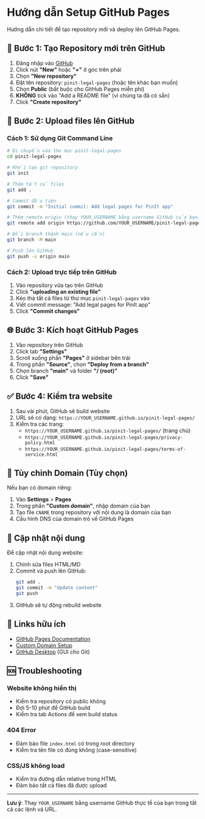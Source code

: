 # Hướng dẫn Setup GitHub Pages

Hướng dẫn chi tiết để tạo repository mới và deploy lên GitHub Pages.

## 🚀 Bước 1: Tạo Repository mới trên GitHub

1. Đăng nhập vào [GitHub](https://github.com)
2. Click nút **"New"** hoặc **"+"** ở góc trên phải
3. Chọn **"New repository"**
4. Đặt tên repository: `pinit-legal-pages` (hoặc tên khác bạn muốn)
5. Chọn **Public** (bắt buộc cho GitHub Pages miễn phí)
6. **KHÔNG** tick vào "Add a README file" (vì chúng ta đã có sẵn)
7. Click **"Create repository"**

## 📁 Bước 2: Upload files lên GitHub

### Cách 1: Sử dụng Git Command Line

```bash
# Di chuyển vào thư mục pinit-legal-pages
cd pinit-legal-pages

# Khởi tạo git repository
git init

# Thêm tất cả files
git add .

# Commit đầu tiên
git commit -m "Initial commit: Add legal pages for PinIt app"

# Thêm remote origin (thay YOUR_USERNAME bằng username GitHub của bạn)
git remote add origin https://github.com/YOUR_USERNAME/pinit-legal-pages.git

# Đổi branch thành main (nếu cần)
git branch -M main

# Push lên GitHub
git push -u origin main
```

### Cách 2: Upload trực tiếp trên GitHub

1. Vào repository vừa tạo trên GitHub
2. Click **"uploading an existing file"**
3. Kéo thả tất cả files từ thư mục `pinit-legal-pages` vào
4. Viết commit message: "Add legal pages for PinIt app"
5. Click **"Commit changes"**

## 🌐 Bước 3: Kích hoạt GitHub Pages

1. Vào repository trên GitHub
2. Click tab **"Settings"**
3. Scroll xuống phần **"Pages"** ở sidebar bên trái
4. Trong phần **"Source"**, chọn **"Deploy from a branch"**
5. Chọn branch **"main"** và folder **"/ (root)"**
6. Click **"Save"**

## ✅ Bước 4: Kiểm tra website

1. Sau vài phút, GitHub sẽ build website
2. URL sẽ có dạng: `https://YOUR_USERNAME.github.io/pinit-legal-pages/`
3. Kiểm tra các trang:
   - `https://YOUR_USERNAME.github.io/pinit-legal-pages/` (trang chủ)
   - `https://YOUR_USERNAME.github.io/pinit-legal-pages/privacy-policy.html`
   - `https://YOUR_USERNAME.github.io/pinit-legal-pages/terms-of-service.html`

## 🔧 Tùy chỉnh Domain (Tùy chọn)

Nếu bạn có domain riêng:

1. Vào **Settings** > **Pages**
2. Trong phần **"Custom domain"**, nhập domain của bạn
3. Tạo file `CNAME` trong repository với nội dung là domain của bạn
4. Cấu hình DNS của domain trỏ về GitHub Pages

## 📝 Cập nhật nội dung

Để cập nhật nội dung website:

1. Chỉnh sửa files HTML/MD
2. Commit và push lên GitHub:
   ```bash
   git add .
   git commit -m "Update content"
   git push
   ```
3. GitHub sẽ tự động rebuild website

## 🔗 Links hữu ích

- [GitHub Pages Documentation](https://docs.github.com/en/pages)
- [Custom Domain Setup](https://docs.github.com/en/pages/configuring-a-custom-domain-for-your-github-pages-site)
- [GitHub Desktop](https://desktop.github.com/) (GUI cho Git)

## 🆘 Troubleshooting

### Website không hiển thị
- Kiểm tra repository có public không
- Đợi 5-10 phút để GitHub build
- Kiểm tra tab Actions để xem build status

### 404 Error
- Đảm bảo file `index.html` có trong root directory
- Kiểm tra tên file có đúng không (case-sensitive)

### CSS/JS không load
- Kiểm tra đường dẫn relative trong HTML
- Đảm bảo tất cả files đã được upload

---

**Lưu ý**: Thay `YOUR_USERNAME` bằng username GitHub thực tế của bạn trong tất cả các lệnh và URL.
